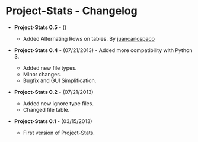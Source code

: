 Project-Stats - Changelog
=========================================

- **Project-Stats 0.5** - ()
	- Added Alternating Rows on tables. By [juancarlospaco](https://github.com/juancarlospaco)

- **Project-Stats 0.4** - (07/21/2013)
        - Added more compatibility with Python 3.
	- Added new file types.
	- Minor changes.
	- Bugfix and GUI Simplification.

- **Project-Stats 0.2** - (07/21/2013)
	- Added new ignore type files.
	- Changed file table.

- **Project-Stats 0.1** - (03/15/2013)
	- First version of Project-Stats.
